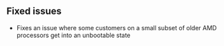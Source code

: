 ## Fixed issues
- Fixes an issue where some customers on a small subset of older AMD processors get into an unbootable state